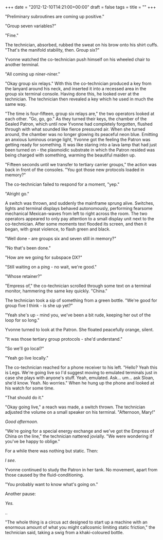 +++
date = "2012-12-10T14:21:00+00:00"
draft = false
tags = 
title = ""
+++
<p>"Preliminary subroutines are coming up positive."</p>&#13;
<p>"Group seven variables?"</p>&#13;
<p>"Fine."</p>&#13;
<p>The technician, absorbed, rubbed the sweat on his brow onto his shirt cuffs. "That's the manifold stability, then. Group six?"</p>&#13;
<p>Yvonne watched the co-technician push himself on his wheeled chair to another terminal.</p>&#13;
<p>"All coming up niner-niner."</p>&#13;
<p>"Okay group six relays." With this the co-technician produced a key from the lanyard around his neck, and inserted it into a recessed area in the group six terminal console. Having done this, he looked over at the technician. The technician then revealed a key which he used in much the same way.</p>&#13;
<p>"The time is four-fifteen, group six relays are," the two operators looked at each other. "Go, go, go." As they turned their keys, the chamber of the Sealed Patron, which until now Yvonne had completely forgotten, flushed through with what sounded like fierce pressured air. When she turned around, the chamber was no longer glowing its peaceful neon blue. Emitting an anxious luminous orange light, Yvonne got the feeling the Patron was getting ready for something. It was like staring into a lava lamp that had just been turned on - the plasmoidic substrate in which the Patron resided was being charged with something, warming the beautiful maiden up.</p>&#13;
<p>"Fifteen seconds until we transfer to tertiary carrier groups," the action was back in front of the consoles. "You got those new protocols loaded in memory?"</p>&#13;
<p>The co-technician failed to respond for a moment, "yep."</p>&#13;
<p>"Alright go."</p>&#13;
<p>A switch was thrown, and suddenly the mainframe sprung alive. Switches, lights and terminal displays behaved autonomously, performing fearsome mechanical Mexican-waves from left to right across the room. The two operators appeared to only pay attention to a small display unit next to the co-technician. After some moments text flooded its screen, and then it began, with great violence, to flash green and black.</p>&#13;
<p>"Well done - are groups six and seven still in memory?"</p>&#13;
<p>"No that's been done."</p>&#13;
<p>"How are we going for subspace DX?"</p>&#13;
<p>"Still waiting on a ping - no wait, we're good."</p>&#13;
<p>"Whose retainer?"</p>&#13;
<p>"Empress of," the co-technician scrolled through some text on a terminal monitor, hammering the same key quickly. "China."</p>&#13;
<p>The technician took a sip of something from a green bottle. "We're good for group five I think - is she up yet?"</p>&#13;
<p>"Yeah she's up - mind you, we've been a bit rude, keeping her out of the loop for so long."</p>&#13;
<p>Yvonne turned to look at the Patron. She floated peacefully orange, silent.</p>&#13;
<p>"It was those tertiary group protocols - she'd understand."</p>&#13;
<p>"So we'll go local?"</p>&#13;
<p>"Yeah go live locally."</p>&#13;
<p>The co-technician reached for a phone receiver to his left. "Hello? Yeah this is Legs. We're going live so I'd suggest moving to emulated terminals just in case she plays with anyone's stuff. Yeah, emulated. Ask... um... ask Sloan, she'd know. Yeah. No worries." When he hung up the phone and looked at his watch for some time.</p>&#13;
<p>"That should do it."</p>&#13;
<p>"Okay going live," a reach was made, a switch thrown. The technician adjusted the volume on a small speaker on his terminal. "Afternoon, Mary!"</p>&#13;
<p><em>Good afternoon.</em></p>&#13;
<p>"We're going for a special energy exchange and we've got the Empress of China on the line," the technician nattered jovially. "We were wondering if you've be happy to oblige."</p>&#13;
<p>For a while there was nothing but static. Then:</p>&#13;
<p><em>I see</em>.</p>&#13;
<p>Yvonne continued to study the Patron in her tank. No movement, apart from those caused by the fluid-conditioning.</p>&#13;
<p>"You probably want to know what's going on."</p>&#13;
<p>Another pause:</p>&#13;
<p><em>Yes.</em></p>&#13;
<p>..</p>&#13;
<p>"The whole thing is a circus act designed to start up a machine with an enormous amount of what you might callcosmic limiting static friction," the technician said, taking a swig from a khaki-coloured bottle.</p> 